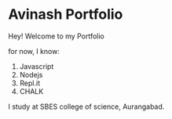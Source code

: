 # Avinash Portfolio

Hey! Welcome to my Portfolio

for now, I know:

1. Javascript
1. Nodejs
1. Repl.it
1. CHALK

I study at SBES college of science, Aurangabad.
